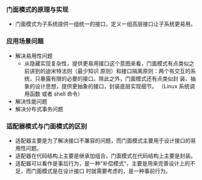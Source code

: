 ### 门面模式的原理与实现
- 门面模式为子系统提供一组统一的接口，定义一组高层接口让子系统更易用。

### 应用场景问题
- 解决易用性问题
    - 从隐藏实现复杂性，提供更易用接口这个意图来看，门面模式有点类似之前讲到的迪米特法则（最少知识
    原则）和接口隔离原则：两个有交互的系统，只暴露有限的必要的接口。除此之外，门面模式还有点类似封
    装、抽象的设计思想，提供更抽象的接口，封装底层实现细节。 （Linux 系统调用函数 或者 shell 命令）
- 解决性能问题
- 解决分布式事务问题

### 适配器模式与门面模式的区别
 - 适配器主要是为了解决接口不兼容的问题，而门面模式主要用于设计接口的易用性问题。
 - 适配器在代码结构上主要是继承加组合，门面模式在代码结构上主要是封装。
 - 适配器可以看作是事后行为，是一种“补偿模式”，主要是用来完善设计上的不足，而门面模式是在设计接口
 时就需要考虑的，是一种事前行为。